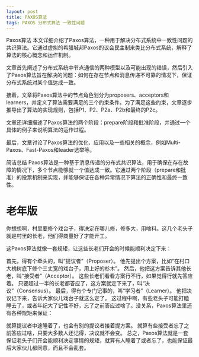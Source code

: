 ```yaml
---
layout: post
title: PAXOS算法
tags: PAXOS 分布式算法 一致性问题
--- 
```


Paxos算法
本文详细介绍了Paxos算法，一种用于解决分布式系统中一致性问题的共识算法。它通过虚拟的希腊城邦Paxos的议会民主制来类比分布式系统，解释了算法的核心概念和运作机制。

文章首先阐述了分布式系统中节点通信的两种模型以及可能出现的错误，然后引入了Paxos算法旨在解决的问题：如何在存在节点和消息传递不可靠的情况下，保证分布式系统对某个值达成一致。

接着，文章将Paxos算法中的节点角色划分为proposers、acceptors和learners，并定义了算法需要满足的三个约束条件。为了满足这些约束，文章逐步推导出了算法的实现规则，包括P1、P2、P2a、P2b和最终的P2c。

文章还详细描述了Paxos算法的两个阶段：prepare阶段和批准阶段，并通过一个具体的例子来说明算法的运作过程。

最后，文章讨论了Paxos算法的优化、应用以及一些相关的概念，例如Multi-Paxos、Fast-Paxos和leader选举等。

简洁总结
Paxos算法是一种基于消息传递的分布式共识算法，用于确保在存在故障的情况下，多个节点能够就一个值达成一致。它通过两个阶段（prepare和批准）的投票机制来实现，并能够保证在各种异常情况下算法的正确性和最终一致性。

# 老年版
你想想啊，村里要修个戏台子，得决定在哪儿修，修多大，用啥料。这几个老头子就是村里的长老，他们得商量好了才能开工。

这Paxos算法就像一套规矩，让这些长老们开会的时候能顺利决定下来：

首先，得有个牵头的，叫“提议者”（Proposer）。 他先提出个方案，比如“在村口大槐树底下修个三丈宽的戏台子，用上好的杉木”。
然后，他把这方案告诉其他长老，叫“接受者”（Acceptor）。 这些长老们看看方案行不行，如果觉得行就先答应着。
只要超过一半的长老都答应了，这方案就定下来了，叫“决议”（Consensus）。
最后，得有个专门记事的，叫“学习者”（Learner）。 他把决议记下来，告诉大家伙儿戏台子就这么定了。
这过程中啊，有些老头子可能打瞌睡去了，或者年纪大了记性不好，忘了之前答应过啥了。没关系，Paxos算法里还有各种规矩来保证：

就算提议者中途睡着了，也会有别的提议者接着提方案。
就算有些接受者忘了之前答应过啥，只要大多数人还记得，决议就不会变。
总之，Paxos算法就是一套保证老头子们开会能顺利决定事情的规矩，就算有人睡着了或者忘了，也能保证最后大家伙儿都同意，而且不会乱套。